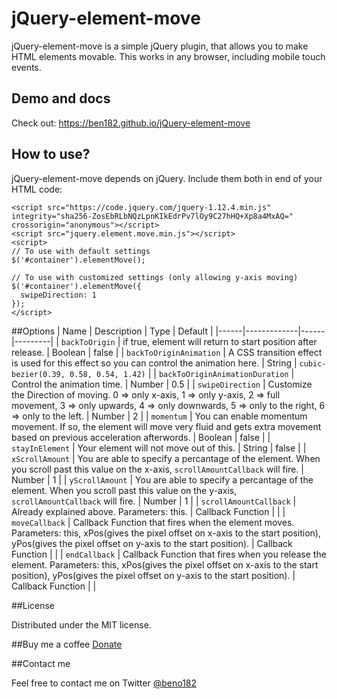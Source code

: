 # jQuery-element-move

jQuery-element-move is a simple jQuery plugin, that allows you to make HTML elements movable. This works in any browser, including mobile touch events.

## Demo and docs
Check out: https://ben182.github.io/jQuery-element-move

## How to use?
jQuery-element-move depends on jQuery. Include them both in end of your HTML code:
```
<script src="https://code.jquery.com/jquery-1.12.4.min.js" integrity="sha256-ZosEbRLbNQzLpnKIkEdrPv7lOy9C27hHQ+Xp8a4MxAQ=" crossorigin="anonymous"></script>
<script src="jquery.element.move.min.js"></script>
<script>
// To use with default settings
$('#container').elementMove();

// To use with customized settings (only allowing y-axis moving)
$('#container').elementMove({
  swipeDirection: 1
});
</script>
```

##Options
| Name | Description | Type | Default |
|------|-------------|------|---------|
| `backToOrigin` | if true, element will return to start position after release. | Boolean | false |
| `backToOriginAnimation` | A CSS transition effect is used for this effect so you can control the animation here. | String | `cubic-bezier(0.39, 0.58, 0.54, 1.42)` |
| `backToOriginAnimationDuration` | Control the animation time. | Number | 0.5 |
| `swipeDirection` | Customize the Direction of moving. 0 => only x-axis, 1 => only y-axis, 2 => full movement, 3 => only upwards, 4 => only downwards, 5 => only to the right, 6 => only to the left. | Number | 2 |
| `momentum` | You can enable momentum movement. If so, the element will move very fluid and gets extra movement based on previous acceleration afterwords. | Boolean | false |
| `stayInElement` | Your element will not move out of this. | String | false |
| `xScrollAmount` | You are able to specify a percantage of the element. When you scroll past this value on the x-axis, `scrollAmountCallback` will fire. | Number | 1 |
| `yScrollAmount` | You are able to specify a percantage of the element. When you scroll past this value on the y-axis, `scrollAmountCallback` will fire. | Number | 1 |
| `scrollAmountCallback` | Already explained above. Parameters: this. | Callback Function |  |
| `moveCallback` | Callback Function that fires when the element moves. Parameters: this, xPos(gives the pixel offset on x-axis to the start position), yPos(gives the pixel offset on y-axis to the start position). | Callback Function |  |
| `endCallback` | Callback Function that fires when you release the element. Parameters: this, xPos(gives the pixel offset on x-axis to the start position), yPos(gives the pixel offset on y-axis to the start position). | Callback Function |  |



##License

Distributed under the MIT license.

##Buy me a coffee
<a href="https://ko-fi.com/A6749M1" target="_blank">Donate</a>

##Contact me

Feel free to contact me on Twitter [@beno182](https://twitter.com/beno182)

